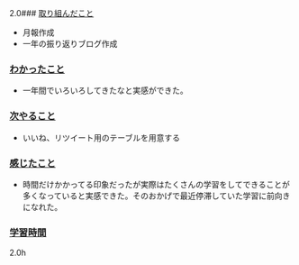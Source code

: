 2.0### <u>取り組んだこと</u>
- 月報作成
- 一年の振り返りブログ作成

### <u>わかったこと</u>
- 一年間でいろいろしてきたなと実感ができた。

### <u>次やること</u>
- いいね、リツイート用のテーブルを用意する

### <u>感じたこと</u>
- 時間だけかかってる印象だったが実際はたくさんの学習をしてできることが多くなっていると実感できた。そのおかげで最近停滞していた学習に前向きになれた。

### <u>学習時間</u>
2.0h
